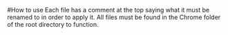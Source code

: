 #How to use
Each file has a comment at the top saying what it must be renamed to in order to apply it. All files must be found in the Chrome folder of the root directory to function.